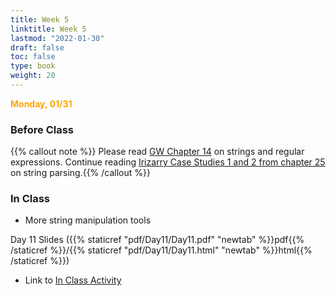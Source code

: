 ```yaml
---
title: Week 5 
linktitle: Week 5
lastmod: "2022-01-30"
draft: false  
toc: false  
type: book  
weight: 20
---
```


<span style="color:orange">**Monday, 01/31**</span>

### Before Class

{{% callout note %}}
Please read [GW Chapter 14](https://r4ds.had.co.nz/strings.html) on strings and regular expressions. Continue reading [Irizarry Case Studies 1 and 2 from chapter 25](https://rafalab.github.io/dsbook/string-processing.html) on string parsing.{{% /callout %}}

### In Class

- More string manipulation tools 


Day 11 Slides ({{% staticref "pdf/Day11/Day11.pdf" "newtab" %}}pdf{{% /staticref %}}/{{% staticref "pdf/Day11/Day11.html" "newtab" %}}html{{% /staticref %}})

- Link to [In Class Activity](https://github.com/stat220/10-more-strings) 